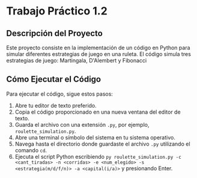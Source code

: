 # Trabajo Práctico 1.2

## Descripción del Proyecto

Este proyecto consiste en la implementación de un código en Python para simular diferentes estrategias de juego en una ruleta. El código simula tres estrategias de juego: Martingala, D'Alembert y Fibonacci

## Cómo Ejecutar el Código

Para ejecutar el código, sigue estos pasos:

1. Abre tu editor de texto preferido.
2. Copia el código proporcionado en una nueva ventana del editor de texto.
3. Guarda el archivo con una extensión `.py`, por ejemplo, `roulette_simulation.py`.
4. Abre una terminal o símbolo del sistema en tu sistema operativo.
5. Navega hasta el directorio donde guardaste el archivo `.py` utilizando el comando `cd`.
6. Ejecuta el script Python escribiendo `py roulette_simulation.py -c <cant_tiradas> -n <corridas> -e <num_elegido> -s <estrategia(m/d/f/n)> -a <capital(i/a)>` y presionando Enter.
